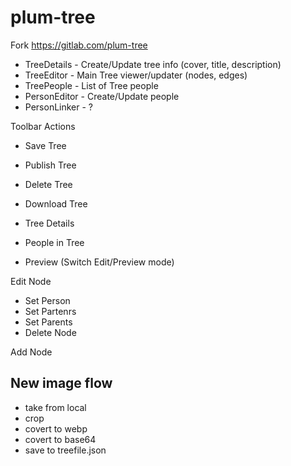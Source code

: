 # plum-tree

Fork https://gitlab.com/plum-tree

- TreeDetails - Create/Update tree info (cover, title, description)
- TreeEditor - Main Tree viewer/updater (nodes, edges)
- TreePeople - List of Tree people
- PersonEditor - Create/Update people
- PersonLinker - ?

Toolbar Actions

- Save Tree
- Publish Tree
- Delete Tree
- Download Tree

- Tree Details
- People in Tree

- Preview (Switch Edit/Preview mode)

Edit Node

- Set Person
- Set Partenrs
- Set Parents
- Delete Node

Add Node

## New image flow

- take from local
- crop
- covert to webp
- covert to base64
- save to treefile.json
